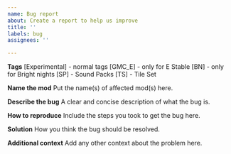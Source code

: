 ```yaml
---
name: Bug report
about: Create a report to help us improve
title: ''
labels: bug
assignees: ''

---
```


**Tags**
[Experimental] - normal tags
[GMC_E] - only for E Stable
[BN] - only for Bright nights
[SP] - Sound Packs
[TS] - Tile Set

**Name the mod**
Put the name(s) of affected mod(s) here.

**Describe the bug**
A clear and concise description of what the bug is.

**How to reproduce**
Include the steps you took to get the bug here.

**Solution**
How you think the bug should be resolved.

**Additional context**
Add any other context about the problem here.
